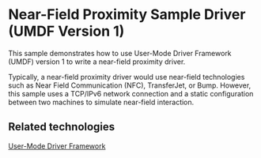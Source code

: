 <!---
    name: Near-Field Proximity Sample Driver (UMDF Version 1)
    platform: UMDF1
    language: cpp
    category: Proximity
    description: Demonstrates how to use UMDF version 1 to write a near-field proximity driver.
    samplefwlink: http://go.microsoft.com/fwlink/p/?LinkId=620200
--->


Near-Field Proximity Sample Driver (UMDF Version 1)
===================================================

This sample demonstrates how to use User-Mode Driver Framework (UMDF) version 1 to write a near-field proximity driver.

Typically, a near-field proximity driver would use near-field technologies such as Near Field Communication (NFC), TransferJet, or Bump. However, this sample uses a TCP/IPv6 network connection and a static configuration between two machines to simulate near-field interaction.

Related technologies
--------------------
[User-Mode Driver Framework](https://msdn.microsoft.com/en-us/library/windows/hardware/ff560456)

